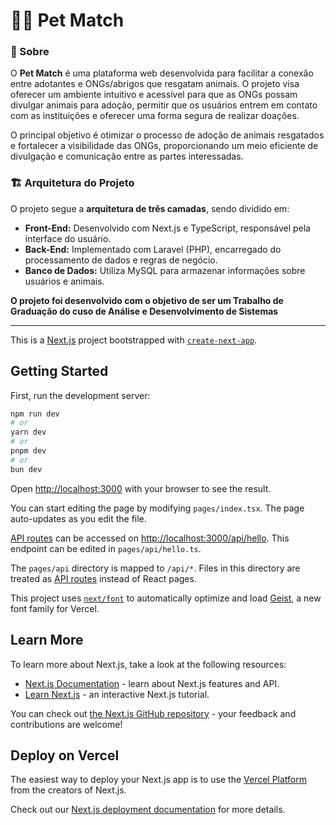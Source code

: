 # 🐶🐱 Pet Match

### 🎯 Sobre

O **Pet Match** é uma plataforma web desenvolvida para facilitar a conexão entre adotantes e ONGs/abrigos que resgatam animais. O projeto visa oferecer um ambiente intuitivo e acessível para que as ONGs possam divulgar animais para adoção, permitir que os usuários entrem em contato com as instituições e oferecer uma forma segura de realizar doações.

O principal objetivo é otimizar o processo de adoção de animais resgatados e fortalecer a visibilidade das ONGs, proporcionando um meio eficiente de divulgação e comunicação entre as partes interessadas.

### 🏗️ Arquitetura do Projeto

O projeto segue a **arquitetura de três camadas**, sendo dividido em:
- **Front-End:** Desenvolvido com Next.js e TypeScript, responsável pela interface do usuário.
- **Back-End:** Implementado com Laravel (PHP), encarregado do processamento de dados e regras de negócio.
- **Banco de Dados:** Utiliza MySQL para armazenar informações sobre usuários e animais.

**O projeto foi desenvolvido com o objetivo de ser um Trabalho de Graduação do cuso de Análise e Desenvolvimento de Sistemas**

---

This is a [Next.js](https://nextjs.org) project bootstrapped with [`create-next-app`](https://nextjs.org/docs/pages/api-reference/create-next-app).

## Getting Started

First, run the development server:

```bash
npm run dev
# or
yarn dev
# or
pnpm dev
# or
bun dev
```

Open [http://localhost:3000](http://localhost:3000) with your browser to see the result.

You can start editing the page by modifying `pages/index.tsx`. The page auto-updates as you edit the file.

[API routes](https://nextjs.org/docs/pages/building-your-application/routing/api-routes) can be accessed on [http://localhost:3000/api/hello](http://localhost:3000/api/hello). This endpoint can be edited in `pages/api/hello.ts`.

The `pages/api` directory is mapped to `/api/*`. Files in this directory are treated as [API routes](https://nextjs.org/docs/pages/building-your-application/routing/api-routes) instead of React pages.

This project uses [`next/font`](https://nextjs.org/docs/pages/building-your-application/optimizing/fonts) to automatically optimize and load [Geist](https://vercel.com/font), a new font family for Vercel.

## Learn More

To learn more about Next.js, take a look at the following resources:

- [Next.js Documentation](https://nextjs.org/docs) - learn about Next.js features and API.
- [Learn Next.js](https://nextjs.org/learn-pages-router) - an interactive Next.js tutorial.

You can check out [the Next.js GitHub repository](https://github.com/vercel/next.js) - your feedback and contributions are welcome!

## Deploy on Vercel

The easiest way to deploy your Next.js app is to use the [Vercel Platform](https://vercel.com/new?utm_medium=default-template&filter=next.js&utm_source=create-next-app&utm_campaign=create-next-app-readme) from the creators of Next.js.

Check out our [Next.js deployment documentation](https://nextjs.org/docs/pages/building-your-application/deploying) for more details.
